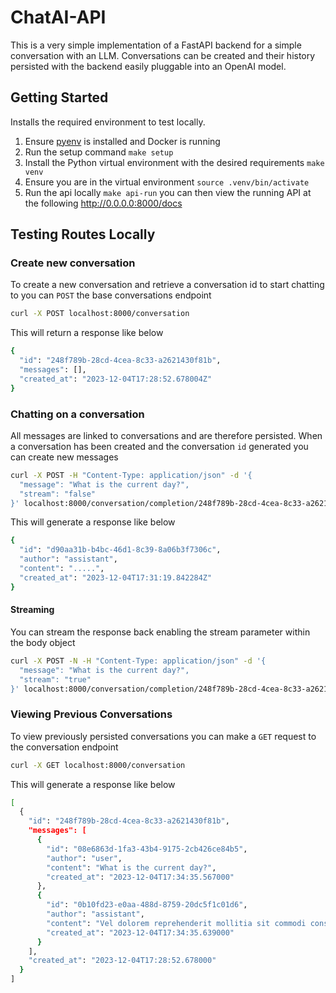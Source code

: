# ChatAI-API

This is a very simple implementation of a FastAPI backend for a simple conversation with an LLM. Conversations can be created and their history persisted with the backend easily pluggable into an OpenAI model.

## Getting Started

Installs the required environment to test locally.

1. Ensure [pyenv](https://github.com/pyenv/pyenv) is installed and Docker is running
2. Run the setup command `make setup`
3. Install the Python virtual environment with the desired requirements `make venv`
4. Ensure you are in the virtual environment `source .venv/bin/activate`
5. Run the api locally `make api-run` you can then view the running API at the following http://0.0.0.0:8000/docs

## Testing Routes Locally

### Create new conversation

To create a new conversation and retrieve a conversation id to start chatting to you can `POST` the base conversations endpoint

```bash
curl -X POST localhost:8000/conversation 
```

This will return a response like below

```bash
{
  "id": "248f789b-28cd-4cea-8c33-a2621430f81b",
  "messages": [],
  "created_at": "2023-12-04T17:28:52.678004Z"
}
```

### Chatting on a conversation

All messages are linked to conversations and are therefore persisted. When a conversation has been created and the conversation `id` generated you can create new messages

```bash
curl -X POST -H "Content-Type: application/json" -d '{   
  "message": "What is the current day?",
  "stream": "false"
}' localhost:8000/conversation/completion/248f789b-28cd-4cea-8c33-a2621430f81b
```

This will generate a response like below

```bash
{
  "id": "d90aa31b-b4bc-46d1-8c39-8a06b3f7306c",
  "author": "assistant",
  "content": ".....",
  "created_at": "2023-12-04T17:31:19.842284Z"
}
```

#### Streaming

You can stream the response back enabling the stream parameter within the body object

```bash
curl -X POST -N -H "Content-Type: application/json" -d '{
  "message": "What is the current day?",
  "stream": "true" 
}' localhost:8000/conversation/completion/248f789b-28cd-4cea-8c33-a2621430f81b
```

### Viewing Previous Conversations

To view previously persisted conversations you can make a `GET` request to the conversation endpoint

```bash
curl -X GET localhost:8000/conversation
```

This will generate a response like below

```bash
[
  {
    "id": "248f789b-28cd-4cea-8c33-a2621430f81b",
    "messages": [
      {
        "id": "08e6863d-1fa3-43b4-9175-2cb426ce84b5",
        "author": "user",
        "content": "What is the current day?",
        "created_at": "2023-12-04T17:34:35.567000"
      },
      {
        "id": "0b10fd23-e0aa-488d-8759-20dc5f1c01d6",
        "author": "assistant",
        "content": "Vel dolorem reprehenderit mollitia sit commodi consequuntur nobis qui. Similique doloremque molestiae quos consequatur quae debitis nobis neque. Sit ducimus atque id corporis est.",
        "created_at": "2023-12-04T17:34:35.639000"
      }
    ],
    "created_at": "2023-12-04T17:28:52.678000"
  }
]

```